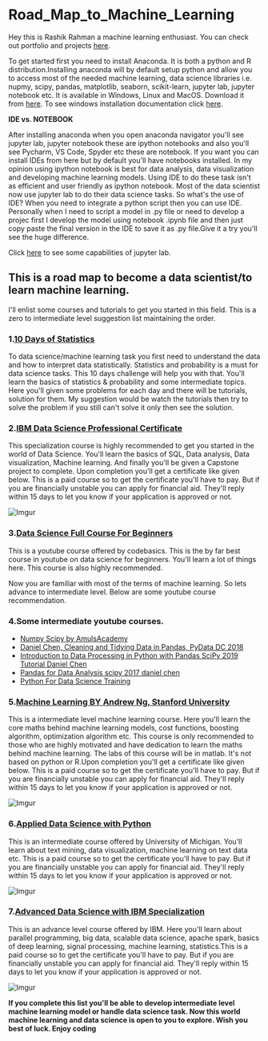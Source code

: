 # Road_Map_to_Machine_Learning

Hey this is Rashik Rahman a machine learning enthusiast. You can check out portfolio and projects [here](https://rashikrahman.github.io/Website/).


To get started first you need to install Anaconda. It is both a python and R distribution.Installing anaconda will by default setup python and allow you to access most of the needed machine learning, data science libraries i.e. nupmy, scipy, pandas, matplotlib, seaborn, scikit-learn, jupyter lab, jupyter notebook etc. It is available in Windows, Linux and MacOS. Download it from [here](https://www.anaconda.com/products/individual). To see windows installation documentation click [here](https://docs.anaconda.com/anaconda/install/windows/).

**IDE vs. NOTEBOOK**

After installing anaconda when you open anaconda navigator you'll see jupyter lab, jupyter notebook these are ipython notebooks and also you'll see Pycharm, VS Code, Spyder etc these are notebook. If you want you can install IDEs from here but by default you'll have notebooks installed. In my opinion using ipython notebook is best for data analysis, data visualization and developing machine learning models. Using IDE to do these task isn't as efficient and user friendly as ipython notebook. Most of the data scientist now use jupyter lab to do their data science tasks. So what's the use of IDE? When you need to integrate a python script then you can use IDE. Personally when I need to script a model in .py file or need to develop a projec first I develop the model using notebook .ipynb file and then just copy paste the final version in the IDE to save it as .py file.Give it a try you'll see the huge difference.

Click [here](https://www.youtube.com/watch?v=A5YyoCKxEOU) to see some capabilities of jupyter lab.



## This is a road map to become a data scientist/to learn machine learning.

I'll enlist some courses and tutorials to get you started in this field. This is a zero to intermediate level suggestion list maintaining the order.

### 1.[10 Days of Statistics](https://www.hackerrank.com/domains/tutorials/10-days-of-statistics?filters%5Bstatus%5D%5B%5D=unsolved&filters%5Bstatus%5D%5B%5D=solved&filters%5Bsubdomains%5D%5B%5D=10-days-of-statistics&badge_type=10-days-of-statistics)

To data science/machine learning task you first need to understand the data and how to interpret data statistically. Statistics and probability is a must for data science tasks. This 10 days challenge will help you with that. You'll learn the basics of statistics & probability and some intermediate topics. Here you'll given some problems for each day and there will be tutorials, solution for them. My suggestion would be watch the tutorials then try to solve the problem if you still can't solve it only then see the solution.


### 2.[IBM Data Science Professional Certificate](https://www.coursera.org/professional-certificates/ibm-data-science)

This specialization course is highly recommended to get you started in the world of Data Science. You'll learn the basics of SQL, Data analysis, Data visualization, Machine learning. And finally you'll be given a Capstone project to complete. Upon completion you'll get a certificate like given below. This is a paid course so to get the certificate you'll have to pay. But if you are financially unstable you can apply for financial aid. They'll reply within 15 days to let you know if your application is approved or not.

![Imgur](https://i.imgur.com/m5aGcsK.png)

### 3.[Data Science Full Course For Beginners](https://www.youtube.com/playlist?list=PLeo1K3hjS3us_ELKYSj_Fth2tIEkdKXvV)

This is a youtube course offered by codebasics. This is the by far best course in youtube on data science for beginners. You'll learn a lot of things here. This course is also highly recommended.

Now you are familiar with most of the terms of machine learning. So lets advance to intermediate level. Below are some youtube course recommendation.

### 4.Some intermediate youtube courses.

- [Numpy Scipy by AmulsAcademy](https://www.youtube.com/watch?v=NVTWjd_UpzM&list=PLzgPDYo_3xunaO-noMnBzc3KzzToOcxVY)
- [Daniel Chen, Cleaning and Tidying Data in Pandas, PyData DC 2018](https://www.youtube.com/watch?v=NVTWjd_UpzM&list=PLzgPDYo_3xunaO-noMnBzc3KzzToOcxVY)
- [Introduction to Data Processing in Python with Pandas  SciPy 2019 Tutorial  Daniel Chen](https://www.youtube.com/watch?v=5rNu16O3YNE)
- [Pandas for Data Analysis scipy 2017 daniel chen](https://www.youtube.com/watch?v=oGzU688xCUs)
- [Python For Data Science Training](https://www.youtube.com/playlist?list=PLZ7s-Z1aAtmIbaEj_PtUqkqdmI1k7libK)
    
    
### 5.[Machine Learning BY Andrew Ng, Stanford University](https://www.coursera.org/learn/machine-learning)

This is a intermediate level machine learning course. Here you'll learn the core maths behind machine learning models, cost functions, boosting algorithm, optimization algorithm etc. This course is only recommended to those who are highly motivated and have dedication to learn the maths behind machine learning. The labs of this course will be in matlab. It's not based on python or R.Upon completion you'll get a certificate like given below. This is a paid course so to get the certificate you'll have to pay. But if you are financially unstable you can apply for financial aid. They'll reply within 15 days to let you know if your application is approved or not.

![Imgur](https://i.imgur.com/OB4KBRE.png)


### 6.[Applied Data Science with Python](https://www.coursera.org/specializations/data-science-python)

This is an intermediate course offered by University of Michigan. You'll learn about text mining, data visualization, machine learning on text data etc. This is a paid course so to get the certificate you'll have to pay. But if you are financially unstable you can apply for financial aid. They'll reply within 15 days to let you know if your application is approved or not.

![Imgur](https://i.imgur.com/OYCC0Vd.png)


### 7.[Advanced Data Science with IBM Specialization](https://www.coursera.org/specializations/advanced-data-science-ibm)

This is an advance level course offered by IBM. Here you'll learn about parallel programming, big data, scalable data science, apache spark, basics of deep learning, signal processing, machine learning, statistics.This is a paid course so to get the certificate you'll have to pay. But if you are financially unstable you can apply for financial aid. They'll reply within 15 days to let you know if your application is approved or not.

![Imgur](https://i.imgur.com/BHTmLsE.png)




**If you complete this list you'll be able to develop intermediate level machine learning model or handle data science task. Now this world machine learning and data science is open to you to explore. Wish you best of luck. Enjoy coding**



